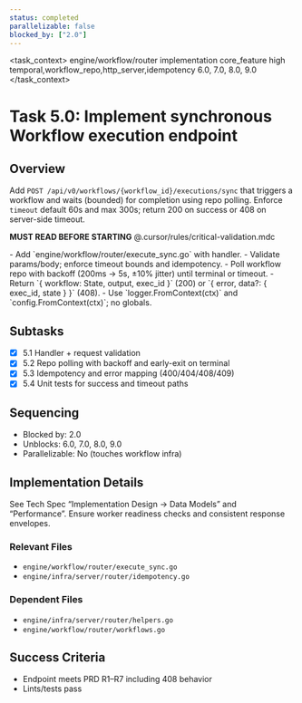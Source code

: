 ```yaml
---
status: completed
parallelizable: false
blocked_by: ["2.0"]
---
```


<task_context>
<domain>engine/workflow/router</domain>
<type>implementation</type>
<scope>core_feature</scope>
<complexity>high</complexity>
<dependencies>temporal,workflow_repo,http_server,idempotency</dependencies>
<unblocks>6.0, 7.0, 8.0, 9.0</unblocks>
</task_context>

# Task 5.0: Implement synchronous Workflow execution endpoint

## Overview

Add `POST /api/v0/workflows/{workflow_id}/executions/sync` that triggers a workflow and waits (bounded) for completion using repo polling. Enforce `timeout` default 60s and max 300s; return 200 on success or 408 on server-side timeout.

<import>**MUST READ BEFORE STARTING** @.cursor/rules/critical-validation.mdc</import>

<requirements>
- Add `engine/workflow/router/execute_sync.go` with handler.
- Validate params/body; enforce timeout bounds and idempotency.
- Poll workflow repo with backoff (200ms → 5s, ±10% jitter) until terminal or timeout.
- Return `{ workflow: State, output, exec_id }` (200) or `{ error, data?: { exec_id, state } }` (408).
- Use `logger.FromContext(ctx)` and `config.FromContext(ctx)`; no globals.
</requirements>

## Subtasks

- [x] 5.1 Handler + request validation
- [x] 5.2 Repo polling with backoff and early-exit on terminal
- [x] 5.3 Idempotency and error mapping (400/404/408/409)
- [x] 5.4 Unit tests for success and timeout paths

## Sequencing

- Blocked by: 2.0
- Unblocks: 6.0, 7.0, 8.0, 9.0
- Parallelizable: No (touches workflow infra)

## Implementation Details

See Tech Spec “Implementation Design → Data Models” and “Performance”. Ensure worker readiness checks and consistent response envelopes.

### Relevant Files

- `engine/workflow/router/execute_sync.go`
- `engine/infra/server/router/idempotency.go`

### Dependent Files

- `engine/infra/server/router/helpers.go`
- `engine/workflow/router/workflows.go`

## Success Criteria

- Endpoint meets PRD R1–R7 including 408 behavior
- Lints/tests pass
